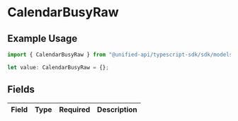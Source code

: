 # CalendarBusyRaw

## Example Usage

```typescript
import { CalendarBusyRaw } from "@unified-api/typescript-sdk/sdk/models/shared";

let value: CalendarBusyRaw = {};
```

## Fields

| Field       | Type        | Required    | Description |
| ----------- | ----------- | ----------- | ----------- |